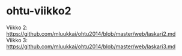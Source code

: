 ohtu-viikko2
============
Viikko 2: https://github.com/mluukkai/ohtu2014/blob/master/web/laskari2.md  
Viikko 3: https://github.com/mluukkai/ohtu2014/blob/master/web/laskari3.md  
